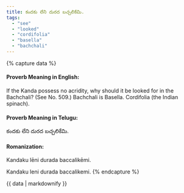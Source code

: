 ```yaml
---
title: కందకు లేని దురద బచ్చలికేమి.
tags:
  - "see"
  - "looked"
  - "cordifolia"
  - "basella"
  - "bachchali"
---
```


{% capture data %}
#### Proverb Meaning in English:
If the Kanda possess no acridity, why should it be looked for in the Bachchali?
(See No. 509.)
Bachchali is Basella. Cordifolia (the Indian spinach).

#### Proverb Meaning in Telugu:
కందకు లేని దురద బచ్చలికేమి.

#### Romanization:
Kandaku lēni durada baccalikēmi.

Kandaku leni durada baccalikemi.
{% endcapture %}

{{ data | markdownify }}

